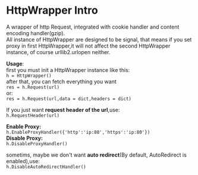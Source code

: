 HttpWrapper Intro
===========

A wrapper of http Request, integrated with cookie handler and content encoding handler(gzip).  
All instance of HttpWrapper are designed to be signal, that means if you set proxy in first HttpWrapper,it will not affect the second HttpWrapper instance, of course urllib2.urlopen neither.

**Usage**:  
first you must init a HttpWrapper instance like this:  
`h = HttpWrapper()`  
after that, you can fetch everything you want  
`res = h.Request(url)`  
or:  
`res = h.Request(url,data = dict,headers = dict)`
        
If you just want **request header of the url**,use:  
`h.RequestHeader(url)`
  
**Enable Proxy:**  
`h.EnableProxyHandler({'http':'ip:80','https':'ip:80'})`  
**Disable Proxy:**    
`h.DisableProxyHandler()`

sometims, maybe we don't want **auto redirect**(By default, AutoRedirect is enabled),use:  
`h.DisableAutoRedirectHandler()`
